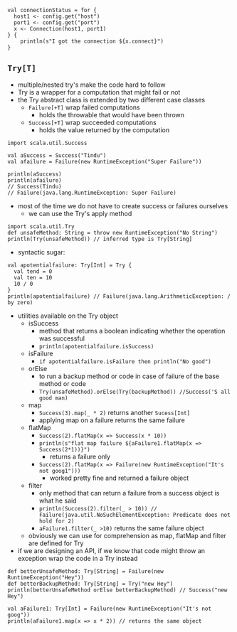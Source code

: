 ```
val connectionStatus = for {  
  host1 <- config.get("host")  
  port1 <- config.get("port")  
  x <- Connection(host1, port1)  
} {  
    println(s"I got the connection ${x.connect}")  
}
```


## `Try[T]`
- multiple/nested try's make the code hard to follow
- Try is a wrapper for a computation that might fail or not
- the Try abstract class is extended by two different case classes
	- `Failure[+T]` wrap failed computations
		- holds the throwable that would have been thrown 
	- `Success[+T]` wrap succeeded computations
		- holds the value returned by the computation
```
import scala.util.Success

val aSuccess = Success("Tindu")
val afailure = Failure(new RuntimeException("Super Failure"))

println(aSuccess)
println(afailure)
// Success(Tindu)
// Failure(java.lang.RuntimeException: Super Failure)
```
- most of the time we do not have to create success or failures ourselves
	- we can use the Try's apply method
```
import scala.util.Try
def unsafeMethod: String = throw new RuntimeException("No String")
println(Try(unsafeMethod)) // inferred type is Try[String]
```
- syntactic sugar:
```
val apotentialfailure: Try[Int] = Try {  
  val tend = 0  
  val ten = 10  
  10 / 0  
}  
println(apotentialfailure) // Failure(java.lang.ArithmeticException: / by zero)
```
- utilities available on the Try object
	- isSuccess
		- method that returns a boolean indicating whether the operation was successful
		- `println(apotentialfailure.isSuccess)`
	- isFailure
		- `if apotentialfailure.isFailure then println("No good")`
	- orElse
		- to run a backup method or code in case of failure of the base method or code
		- `Try(unsafeMethod).orElse(Try(backupMethod)) //Success('S all good man)`
	- map
		- `Success(3).map(_ * 2)` returns another `Sucess[Int]` 
		- applying map on a failure returns the same failure
	- flatMap
		- `Success(2).flatMap(x => Success(x * 10))`
		- `println(s"flat map failure ${aFailure1.flatMap(x => Success(2*1))}")`
			- returns a failure only
		- `Success(2).flatMap(x => Failure(new RuntimeException("It's not goog1")))`
			- worked pretty fine and returned a failure object
	- filter
		- only method that can return a failure from a success object is what he said
		- `println(Success(2).filter(_ > 10)) // Failure(java.util.NoSuchElementException: Predicate does not hold for 2)`
		- `aFailure1.filter(_ >10)` returns the same failure object
	- obviously we can use for comprehension as map, flatMap and filter are defined for Try
- if we are designing an API, if we know that code might throw an exception wrap the code in a Try instead
```
def betterUnsafeMethod: Try[String] = Failure(new RuntimeException("Hey"))  
def betterBackupMethod: Try[String] = Try("new Hey")  
println(betterUnsafeMethod orElse betterBackupMethod) // Success("new Hey")
```


```
val aFailure1: Try[Int] = Failure(new RuntimeException("It's not goog"))  
println(aFailure1.map(x => x * 2)) // returns the same object
```